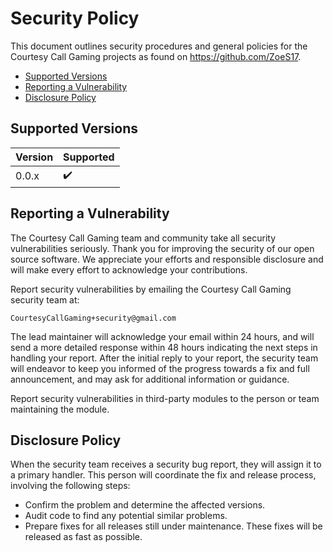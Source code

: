# Security Policy

This document outlines security procedures and general policies for the
 Courtesy Call Gaming projects as found on https://github.com/ZoeS17.
  * [Supported Versions](#supported-versions)
  * [Reporting a Vulnerability](#reporting-a-vulnerability)
  * [Disclosure Policy](#disclosure-policy)

## Supported Versions

| Version | Supported          |
| ------- | ------------------ |
| 0.0.x   | :heavy_check_mark: |
<!--
| 0.0.x   |        :x:         |
| 1.0.x   | :heavy_check_mark: |
-->


## Reporting a Vulnerability

The Courtesy Call Gaming team and community take all security vulnerabilities
 seriously. Thank you for improving the security of our open source software.
 We appreciate your efforts and responsible disclosure and will make every
 effort to acknowledge your contributions.

Report security vulnerabilities by emailing the Courtesy Call Gaming security
 team at:

```text
CourtesyCallGaming+security@gmail.com
```

The lead maintainer will acknowledge your email within 24 hours, and will send
 a more detailed response within 48 hours indicating the next steps in handling
 your report. After the initial reply to your report, the security team will
 endeavor to keep you informed of the progress towards a fix and full
 announcement, and may ask for additional information or guidance.

Report security vulnerabilities in third-party modules to the person or team
 maintaining the module.

## Disclosure Policy

When the security team receives a security bug report, they will assign it to
 a primary handler. This person will coordinate the fix and release process,
 involving the following steps:

  * Confirm the problem and determine the affected versions.
  * Audit code to find any potential similar problems.
  * Prepare fixes for all releases still under maintenance. These fixes will be
   released as fast as possible.
